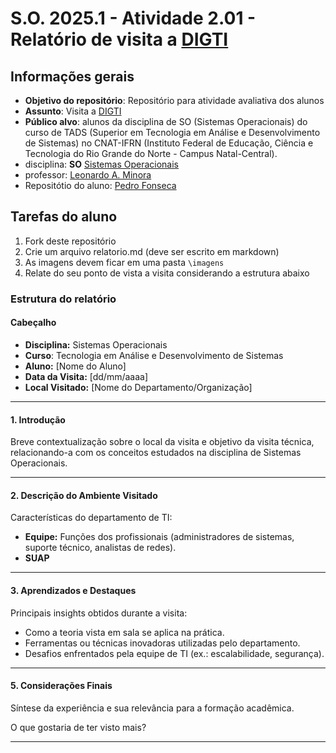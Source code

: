 # S.O. 2025.1 - Atividade 2.01 - Relatório de visita a [DIGTI](https://portal.ifrn.edu.br/institucional/tecnologia-da-informacao/)

## Informações gerais

- **Objetivo do repositório**: Repositório para atividade avaliativa dos alunos
- **Assunto**: Visita a [DIGTI](https://portal.ifrn.edu.br/institucional/tecnologia-da-informacao/)
- **Público alvo**: alunos da disciplina de SO (Sistemas Operacionais) do curso de TADS (Superior em Tecnologia em Análise e Desenvolvimento de Sistemas) no CNAT-IFRN (Instituto Federal de Educação, Ciência e Tecnologia do Rio Grande do Norte - Campus Natal-Central).
- disciplina: **SO** [Sistemas Operacionais](https://github.com/sistemas-operacionais/)
- professor: [Leonardo A. Minora](https://github.com/leonardo-minora)
- Repositótio do aluno: [Pedro Fonseca](https://github.com/fonseca-plx)

## Tarefas do aluno

1. Fork deste repositório
2. Crie um arquivo relatorio.md (deve ser escrito em markdown)
3. As imagens devem ficar em uma pasta `\imagens`
4. Relate do seu ponto de vista a visita considerando a estrutura abaixo

### Estrutura do relatório

#### Cabeçalho
- **Disciplina:** Sistemas Operacionais 
- **Curso**: Tecnologia em Análise e Desenvolvimento de Sistemas
- **Aluno:** [Nome do Aluno]
- **Data da Visita:** [dd/mm/aaaa]
- **Local Visitado:** [Nome do Departamento/Organização]

---
#### **1. Introdução**  
Breve contextualização sobre o local da visita e objetivo da visita técnica, relacionando-a com os conceitos estudados na disciplina de Sistemas Operacionais.

---

#### **2. Descrição do Ambiente Visitado**  
Características do departamento de TI:  
- **Equipe:** Funções dos profissionais (administradores de sistemas, suporte técnico, analistas de redes).  
- **SUAP**

---

#### **3. Aprendizados e Destaques**  
Principais insights obtidos durante a visita:  
- Como a teoria vista em sala se aplica na prática.  
- Ferramentas ou técnicas inovadoras utilizadas pelo departamento.  
- Desafios enfrentados pela equipe de TI (ex.: escalabilidade, segurança).  

---

#### **5. Considerações Finais**  
Síntese da experiência e sua relevância para a formação acadêmica.

O que gostaria de ter visto mais?

---
